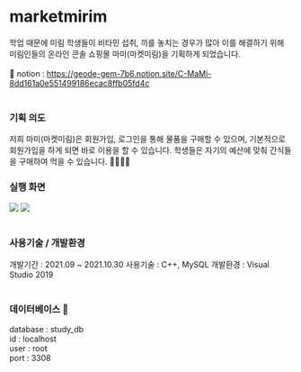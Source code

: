 # marketmirim
학업 때문에 미림 학생들이 비타민 섭취, 끼를 놓치는 경우가 많아 이를 해결하기 위해 미림인들의 온라인 콘솔 쇼핑몰 마미(마켓미림)을 기획하게 되었습니다.<br><br>
:notebook_with_decorative_cover: notion : https://geode-gem-7b6.notion.site/C-MaMi-8dd161a0e551499186ecac8ffb05fd4c
<br><br>
### 기획 의도
저희 마미(마켓미림)은 회원가입, 로그인을 통해 물품을 구매할 수 있으며, 기본적으로 회원가입을 하게 되면 바로 이용을 할 수 있습니다. 학생들은 자기의 예산에 맞춰 간식들을 구매하여 먹을 수 있습니다. :chocolate_bar::apple::baby_bottle::cake:

### 실행 화면
<img src="https://geode-gem-7b6.notion.site/image/https%3A%2F%2Fs3-us-west-2.amazonaws.com%2Fsecure.notion-static.com%2F2e81259c-6153-4fca-a820-0edd8b9381f0%2F%EB%A9%94%EC%9D%B8.png?table=block&id=9fa873a1-6dcb-4a30-abac-a113e897471c&spaceId=e92763c1-d739-496d-9b03-1671bf3014eb&width=870&userId=&cache=v2">
<img src="https://geode-gem-7b6.notion.site/image/https%3A%2F%2Fs3-us-west-2.amazonaws.com%2Fsecure.notion-static.com%2Fa339d6a9-669d-497c-84a9-20ff632211f4%2F%EC%84%A0%ED%83%9D.png?table=block&id=9b808eb7-7924-47fe-b419-3514ff40ed60&spaceId=e92763c1-d739-496d-9b03-1671bf3014eb&width=870&userId=&cache=v2">
<br><br>

### 사용기술 / 개발환경
개발기간 : 2021.09 ~ 2021.10.30
사용기술 : C++, MySQL
개발환경 : Visual Studio 2019
<br><br>

### 데이터베이스 :dolphin:
database : study_db<br>
id : localhost<br>
user : root<br>
port : 3308<br>

